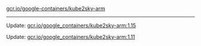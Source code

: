 [gcr.io/google-containers/kube2sky-arm](https://hub.docker.com/r/cruse/kube2sky-arm/tags/) 

----
Update: [gcr.io/google_containers/kube2sky-arm:1.15](https://hub.docker.com/r/cruse/kube2sky-arm/tags/)

Update: [gcr.io/google_containers/kube2sky-arm:1.11](https://hub.docker.com/r/cruse/kube2sky-arm/tags/)

